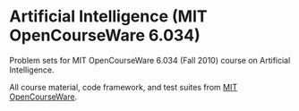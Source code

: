 # Artificial Intelligence (MIT OpenCourseWare 6.034)

Problem sets for MIT OpenCourseWare 6.034 (Fall 2010) course on Artificial Intelligence.

All course material, code framework, and test suites from [MIT OpenCourseWare](https://ocw.mit.edu/courses/electrical-engineering-and-computer-science/6-034-artificial-intelligence-fall-2010/index.htm).
